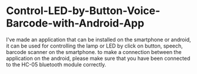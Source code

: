 # Control-LED-by-Button-Voice-Barcode-with-Android-App
I've made an application that can be installed on the smartphone or android, it can be used for controlling the lamp or LED by click on button, speech, barcode scanner on the smartphone. to make a connection between the application on the android, please make sure that you have been connected to the HC-05 bluetooth module correctly.
